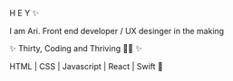 H E Y ✨

I am Ari. Front end developer / UX desinger in the making

✨ Thirty, Coding and Thriving 💅🏻 ✨

 HTML | CSS | Javascript | React | Swift
 🐥 

